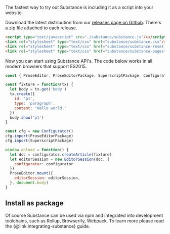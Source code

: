 The fastest way to try out Substance is including it as a script into your website.

Download the latest distribution from our [releases page on Github](https://github.com/substance/substance/releases). There's a zip file attached to each release.

```html
<script type="text/javascript" src="./substance/substance.js"/></script>
<link rel="stylesheet" type="text/css" href="substance/substance.css"/>
<link rel="stylesheet" type="text/css" href="substance/substance-reset.css"/>
<link rel="stylesheet" type="text/css" href="substance/substance-pagestyle.css"/>
```

Now you can start using Substance API's. The code below works in all modern browsers that support ES2015.

```js
const { ProseEditor, ProseEditorPackage, SuperscriptPackage, Configurator } = substance

const fixture = function(tx) {
  let body = tx.get('body')
  tx.create({
    id: 'p1',
    type: 'paragraph',
    content: 'Hello world.'
  })
  body.show('p1')
}

const cfg = new Configurator()
cfg.import(ProseEditorPackage)
cfg.import(SuperscriptPackage)

window.onload = function() {
  let doc = configurator.createArticle(fixture)
  let editorSession = new EditorSession(doc, {
    configurator: configurator
  })
  ProseEditor.mount({
    editorSession: editorSession,
  }, document.body)
}
```

## Install as package

Of course Substance can be used via npm and integrated into development toolchains, such as Rollup, Browserify, Webpack. To learn more please read the {@link integrating-substance} guide.